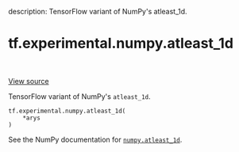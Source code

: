 description: TensorFlow variant of NumPy's atleast_1d.

<div itemscope itemtype="http://developers.google.com/ReferenceObject">
<meta itemprop="name" content="tf.experimental.numpy.atleast_1d" />
<meta itemprop="path" content="Stable" />
</div>

# tf.experimental.numpy.atleast_1d

<!-- Insert buttons and diff -->

<table class="tfo-notebook-buttons tfo-api nocontent" align="left">

</table>

<a target="_blank" class="external" href="/code/stable/tensorflow/python/ops/numpy_ops/np_array_ops.py">View source</a>



TensorFlow variant of NumPy's `atleast_1d`.


<pre class="devsite-click-to-copy prettyprint lang-py tfo-signature-link">
<code>tf.experimental.numpy.atleast_1d(
    *arys
)
</code></pre>



<!-- Placeholder for "Used in" -->

See the NumPy documentation for [`numpy.atleast_1d`](https://numpy.org/doc/stable/reference/generated/numpy.atleast_1d.html).